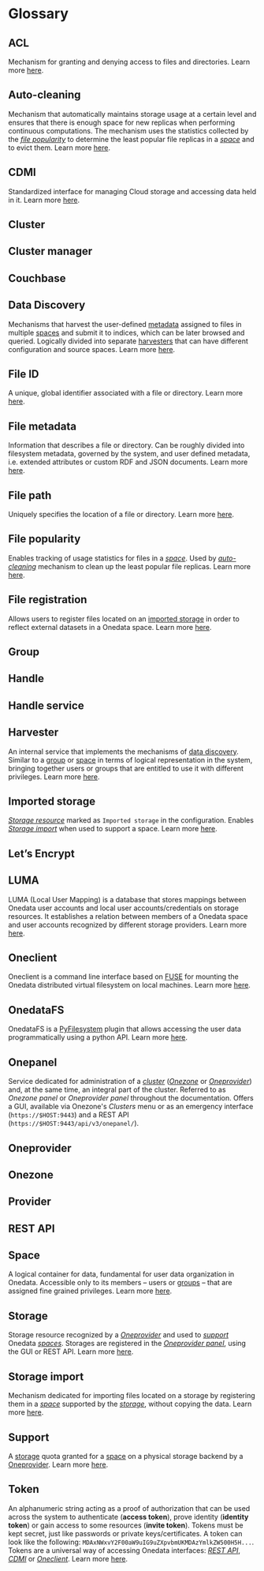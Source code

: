 # Glossary
<!-- short description of each concept with links to proper sections -->

<!-- TODO: VFS-7218 fill missing entries -->

## ACL
Mechanism for granting and denying access to files and directories. 
Learn more [here](user-guide/data.md#access-control-lists).

## Auto-cleaning
Mechanism that automatically maintains storage usage at a certain 
level and ensures that there is enough space for new replicas when performing continuous computations.
The mechanism uses the statistics collected by the 
[*file popularity*](#file-popularity) to determine
the least popular file replicas in a [*space*](#space) and to evict them.
Learn more [here](admin-guide/oneprovider/configuration/auto-cleaning.md).

## CDMI
Standardized interface for managing Cloud storage and accessing data held in it. 
Learn more [here](user-guide/cdmi.md).

## Cluster

## Cluster manager

## Couchbase

## Data Discovery
Mechanisms that harvest the user-defined [metadata](#file-metadata) assigned to 
files in multiple [spaces](#space) and submit it to indices, which can be
later browsed and queried. Logically divided into separate [harvesters](#harvester) 
that can have different configuration and source spaces.
Learn more [here](user-guide/data-discovery.md).

## File ID
A unique, global identifier associated with a file or directory.
Learn more [here](user-guide/data.md#file-id).

## File metadata
Information that describes a file or directory. Can be roughly divided into
filesystem metadata, governed by the system, and user defined metadata, i.e.
extended attributes or custom RDF and JSON documents.
Learn more [here](user-guide/metadata.md).

## File path
Uniquely specifies the location of a file or directory.
Learn more [here](user-guide/data.md#file-path).

## File popularity
Enables tracking of usage statistics for files in a [*space*](#space).
Used by [*auto-cleaning*](#auto-cleaning) mechanism to clean up the least popular file replicas.
Learn more [here](admin-guide/oneprovider/configuration/file-popularity.md).

## File registration
Allows users to register files located on an [imported storage](#imported-storage) in order to 
reflect external datasets in a Onedata space.
Learn more [here](user-guide/file-registration.md).

## Group

## Handle

## Handle service

## Harvester
An internal service that implements the mechanisms of [data discovery](#data-discovery).
Similar to a [group](#group) or [space](#space) in terms of logical representation
in the system, bringing together users or groups that are entitled to use it with 
different privileges. Learn more [here](user-guide/data-discovery.md).

## Imported storage
[*Storage resource*](#storage) marked as `Imported storage` in the configuration. 
Enables [*Storage import*](#storage-import) when used to support a space.
Learn more [here](admin-guide/oneprovider/configuration/storages.md#imported-storage).

## Let’s Encrypt

## LUMA
LUMA (Local User Mapping) is a database that stores mappings between Onedata user accounts and local user 
accounts/credentials on storage resources. It establishes a relation between members of a Onedata space and user 
accounts recognized by different storage providers.
Learn more [here](admin-guide/oneprovider/configuration/luma.md).

## Oneclient
Oneclient is a command line interface based on [FUSE](https://github.com/libfuse/libfuse) 
for mounting the Onedata distributed virtual filesystem on local machines.
Learn more [here](user-guide/oneclient.md).

## OnedataFS
OnedataFS is a [PyFilesystem](https://www.pyfilesystem.org/) plugin that allows
accessing the user data programmatically using a python API.
Learn more [here](user-guide/onedatafs.md).

## Onepanel
Service dedicated for administration of a [*cluster*](#cluster) ([*Onezone*](#onezone) or [*Oneprovider*](#oneprovider)) and, 
at the same time, an integral part of the cluster. Referred to as *Onezone panel* or *Oneprovider panel* throughout the documentation. 
Offers a GUI, available via Onezone's *Clusters* menu or as an emergency interface (`https://$HOST:9443`) 
and a REST API (`https://$HOST:9443/api/v3/onepanel/`).

## Oneprovider
<!-- TODO: VFS-7218 piece of software that is installed at a data provider site -->

## Onezone

## Provider
<!-- TODO: VFS-7218 an entity that handles physical data storage as seen by Onedata users -->

## REST API

## Space
A logical container for data, fundamental for user data organization in Onedata.
Accessible only to its members – users or [groups](#group) – that are assigned
fine grained privileges. Learn more [here](user-guide/spaces.md).
<!-- TODO VFS-7218 consider adding a chapter about users and linking it here -->

## Storage
Storage resource recognized by a [*Oneprovider*](#oneprovider) and used to [*support*](#support) Onedata [*spaces*](#space).
Storages are registered in the [*Oneprovider panel*](#onepanel), using the GUI or REST API. 
Learn more [here](admin-guide/oneprovider/configuration/storages.md).

## Storage import
Mechanism dedicated for importing files located on a storage by registering them in a [*space*](#space) supported by
the [*storage*](#storage), without copying the data. 
Learn more [here](admin-guide/oneprovider/configuration/storage-import.md).

## Support
A [storage](admin-guide/oneprovider/configuration/storages.md) quota granted for 
a [space](#space) on a physical storage backend by a [Oneprovider](#oneprovider). 
Learn more [here](user-guide/spaces.md#space-support).

## Token
An alphanumeric string acting as a proof of authorization that can be used 
across the system to authenticate (**access token**), prove identity 
(**identity token**) or gain access to some resources (**invite token**). Tokens
must be kept secret, just like passwords or private keys/certificates. A token 
can look like the following: `MDAxNWxvY2F00aW9uIG9uZXpvbmUKMDAzYmlkZW500H5H...`.
Tokens are a universal way of accessing Onedata interfaces: [*REST API*](#rest-api), 
[*CDMI*](#cdmi) or [*Oneclient*](#oneclient). Learn more [here](user-guide/tokens.md).
